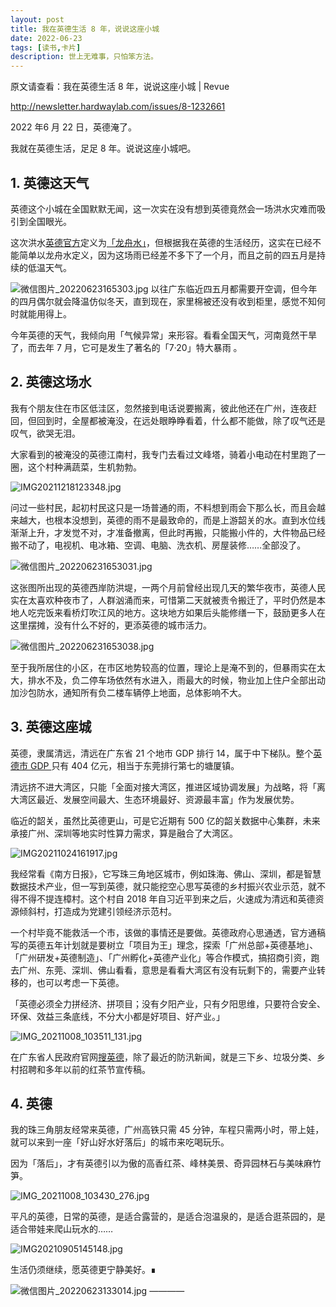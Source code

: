 ```yaml
---
layout: post
title: 我在英德生活 8 年，说说这座小城
date: 2022-06-23
tags: [读书,卡片]
description: 世上无难事，只怕笨方法。
---
```



原文请查看：我在英德生活 8 年，说说这座小城 | Revue

http://newsletter.hardwaylab.com/issues/8-1232661

2022 年6 月 22 日，英德淹了。

我就在英德生活，足足 8 年。说说这座小城吧。

## 1. 英德这天气

英德这个小城在全国默默无闻，这一次实在没有想到英德竟然会一场洪水灾难而吸引到全国眼光。

这次洪水[英德官方](https://mp.weixin.qq.com/s/1tn6MIKKY6XO6eaYtJpYKg)定义为[「龙舟水」](http://slt.gd.gov.cn/zthg/2020nzt/hswqffxx/lzs/content/post_2992040.html)，但根据我在英德的生活经历，这实在已经不能简单以龙舟水定义，因为这场雨已经差不多下了一个月，而且之前的四五月是持续的低温天气。

![微信图片_20220623165303.jpg](https://cdn.nlark.com/yuque/0/2022/jpeg/87881/1655974627956-75370a29-46df-422f-a3c8-925ba85e5968.jpeg#averageHue=%23424944&clientId=u8f966be4-6e92-4&crop=0&crop=0&crop=1&crop=1&from=drop&id=u362963e5&margin=%5Bobject%20Object%5D&name=%E5%BE%AE%E4%BF%A1%E5%9B%BE%E7%89%87_20220623165303.jpg&originHeight=4344&originWidth=5792&originalType=binary&ratio=1&rotation=0&showTitle=false&size=2721707&status=done&style=none&taskId=ua45a507c-c670-439b-8144-6157351a1bb&title=)
以往广东临近四五月都需要开空调，但今年的四月偶尔就会降温仿似冬天，直到现在，家里棉被还没有收到柜里，感觉不知何时就能用得上。

今年英德的天气，我倾向用「气候异常」来形容。看看全国天气，河南竟然干旱了，而去年 7 月，它可是发生了著名的「7·20」特大暴雨 。

## 2. 英德这场水

我有个朋友住在市区低洼区，忽然接到电话说要搬离，彼此他还在广州，连夜赶回，但回到时，全屋都被淹没，在远处眼睁睁看着，什么都不能做，除了叹气还是叹气，欲哭无泪。

大家看到的被淹没的英德江南村，我专门去看过文峰塔，骑着小电动在村里跑了一圈，这个村种满蔬菜，生机勃勃。

![IMG20211218123348.jpg](https://cdn.nlark.com/yuque/0/2022/jpeg/87881/1655975322078-5b2aeb44-14a1-4a79-9f23-554416f851c1.jpeg#averageHue=%233a3c34&clientId=u8f966be4-6e92-4&crop=0&crop=0&crop=1&crop=1&from=drop&id=u091b5ac3&margin=%5Bobject%20Object%5D&name=IMG20211218123348.jpg&originHeight=3456&originWidth=4608&originalType=binary&ratio=1&rotation=0&showTitle=false&size=6393644&status=done&style=none&taskId=u994d1881-af56-439f-b277-d79b93aa05f&title=)

问过一些村民，起初村民这只是一场普通的雨，不料想到雨会下那么长，而且会越来越大，也根本没想到，英德的雨不是最致命的，而是上游韶关的水。直到水位线渐渐上升，才发觉不对，才准备撤离，但此时再搬，只能搬小件的，大件物品已经搬不动了，电视机、电冰箱、空调、电脑、洗衣机、房屋装修……全部没了。

![微信图片_202206231653031.jpg](https://cdn.nlark.com/yuque/0/2022/jpeg/87881/1655974637579-95342a5b-307a-4704-9055-b8a4286a1b74.jpeg#averageHue=%236f8c22&clientId=u8f966be4-6e92-4&crop=0&crop=0&crop=1&crop=1&from=drop&id=uc1c8f27e&margin=%5Bobject%20Object%5D&name=%E5%BE%AE%E4%BF%A1%E5%9B%BE%E7%89%87_202206231653031.jpg&originHeight=810&originWidth=1698&originalType=binary&ratio=1&rotation=0&showTitle=false&size=128890&status=done&style=none&taskId=u1f3e78dc-951b-4c36-bfe4-429bc9352bc&title=)

这张图所出现的英德西岸防洪堤，一两个月前曾经出现几天的繁华夜市，英德人民实在太喜欢种夜市了，人群汹涌而来，可惜第二天就被责令搬迁了，平时仍然是本地人吃完饭来看桥灯吹江风的地方。这块地方如果后头能修缮一下，鼓励更多人在这里摆摊，没有什么不好的，更添英德的城市活力。

![微信图片_202206231653038.jpg](https://cdn.nlark.com/yuque/0/2022/jpeg/87881/1655974753280-7419a1c3-05a0-4a63-8962-3883cb8133ee.jpeg#averageHue=%23475c63&clientId=u8f966be4-6e92-4&crop=0&crop=0&crop=1&crop=1&from=drop&id=ube0cc4ad&margin=%5Bobject%20Object%5D&name=%E5%BE%AE%E4%BF%A1%E5%9B%BE%E7%89%87_202206231653038.jpg&originHeight=960&originWidth=1280&originalType=binary&ratio=1&rotation=0&showTitle=false&size=175388&status=done&style=none&taskId=u46dee171-1bee-4b25-8586-177899d093c&title=)

至于我所居住的小区，在市区地势较高的位置，理论上是淹不到的，但暴雨实在太大，排水不及，负二停车场依然有水进入，雨最大的时候，物业加上住户全部出动加沙包防水，通知所有负二楼车辆停上地面，总体影响不大。

## 3. 英德这座城

英德，隶属清远，清远在广东省 21 个地市 GDP 排行 14，属于中下梯队。整个[英德市 GDP ](http://www.yingde.gov.cn/ydgk/jjfz/)只有 404 亿元，相当于东莞排行第七的塘厦镇。

清远挤不进大湾区，只能「全面对接大湾区，推进区域协调发展」为战略，将「离大湾区最近、发展空间最大、生态环境最好、资源最丰富」作为发展优势。

临近的韶关，虽然比英德更山，可是它近期有 500 亿的韶关数据中心集群，未来承接广州、深圳等地实时性算力需求，算是融合了大湾区。

![IMG20211024161917.jpg](https://cdn.nlark.com/yuque/0/2022/jpeg/87881/1655975728692-6e6fd981-79d3-49ca-aadc-5c1e86b2893f.jpeg#averageHue=%234b5f68&clientId=u8f966be4-6e92-4&crop=0&crop=0&crop=1&crop=1&from=paste&height=1728&id=u69f34beb&margin=%5Bobject%20Object%5D&name=IMG20211024161917.jpg&originHeight=3456&originWidth=4608&originalType=binary&ratio=1&rotation=0&showTitle=false&size=5019611&status=done&style=none&taskId=ueb9efc94-8ffd-44d4-bf41-1fcd276cd53&title=&width=2304)

我经常看《南方日报》，它写珠三角地区城市，例如珠海、佛山、深圳，都是智慧数据技术产业，但一写到英德，就只能挖空心思写英德的乡村振兴农业示范，就不得不得不提连樟村。这个村自 2018 年自习近平到来之后，火速成为清远和英德资源倾斜村，打造成为党建引领经济示范村。

一个村毕竟不能救活一个市，该做的事情还是要做。英德政府心思通透，官方通稿写的英德五年计划就是要树立「项目为王」理念，探索「广州总部+英德基地」、「广州研发+英德制造」、「广州孵化+英德产业化」等合作模式，搞招商引资，跑去广州、东莞、深圳、佛山看看，意思是看看大湾区有没有玩剩下的，需要产业转移的，也可以考虑一下英德。

「英德必须全力拼经济、拼项目；没有夕阳产业，只有夕阳思维，只要符合安全、环保、效益三条底线，不分大小都是好项目、好产业。」

![IMG_20211008_103511_131.jpg](https://cdn.nlark.com/yuque/0/2022/jpeg/87881/1655974405149-ccaaebd3-ce32-43de-a050-e4cabc49e3e8.jpeg#averageHue=%239abcd3&clientId=u8f966be4-6e92-4&crop=0&crop=0&crop=1&crop=1&from=drop&id=Vkk76&margin=%5Bobject%20Object%5D&name=IMG_20211008_103511_131.jpg&originHeight=3456&originWidth=4608&originalType=binary&ratio=1&rotation=0&showTitle=false&size=5109540&status=done&style=none&taskId=u4e77a3e1-8ffb-434f-a1f7-03be8f6d11c&title=)

在广东省人民政府官网[搜英德](https://search.gd.gov.cn/search/all/2?keywords=%E8%8B%B1%E5%BE%B7&c=index&a=all)，除了最近的防汛新闻，就是三下乡、垃圾分类、乡村招聘和多年以前的红茶节宣传稿。

## 4. 英德

我的珠三角朋友经常来英德，广州高铁只需 45 分钟，车程只需两小时，带上娃，就可以来到一座「好山好水好落后」的城市来吃喝玩乐。

因为「落后」，才有英德引以为傲的高香红茶、峰林美景、奇异园林石与美味麻竹笋。

![IMG_20211008_103430_276.jpg](https://cdn.nlark.com/yuque/0/2022/jpeg/87881/1655975445761-20d6bc8f-d6f7-4644-ad6f-45af3ae7ccfa.jpeg#averageHue=%23232e1d&clientId=u8f966be4-6e92-4&crop=0&crop=0&crop=1&crop=1&from=paste&height=540&id=u0e40c0b5&margin=%5Bobject%20Object%5D&name=IMG_20211008_103430_276.jpg&originHeight=1080&originWidth=1440&originalType=binary&ratio=1&rotation=0&showTitle=false&size=381580&status=done&style=none&taskId=u668cda99-4239-450b-a4bc-c77f4c8a764&title=&width=720)

平凡的英德，日常的英德，是适合露营的，是适合泡温泉的，是适合逛茶园的，是适合带娃来爬山玩水的……

![IMG20210905145148.jpg](https://cdn.nlark.com/yuque/0/2022/jpeg/87881/1655975680438-1e284666-7904-40b4-b913-e1a0ec7404fe.jpeg#clientId=u8f966be4-6e92-4&crop=0&crop=0&crop=1&crop=1&from=paste&height=1728&id=u571f35f9&margin=%5Bobject%20Object%5D&name=IMG20210905145148.jpg&originHeight=3456&originWidth=4608&originalType=binary&ratio=1&rotation=0&showTitle=false&size=6150725&status=done&style=none&taskId=ued243825-46d5-45c5-854c-3987a5a2d7e&title=&width=2304)

生活仍须继续，愿英德更宁静美好。∎

![微信图片_20220623133014.jpg](https://cdn.nlark.com/yuque/0/2022/jpeg/87881/1655974524824-0c15282d-7d29-4c9b-afe5-ff02a5783d2c.jpeg#clientId=u8f966be4-6e92-4&crop=0&crop=0&crop=1&crop=1&from=paste&height=720&id=ua4238753&margin=%5Bobject%20Object%5D&name=%E5%BE%AE%E4%BF%A1%E5%9B%BE%E7%89%87_20220623133014.jpg&originHeight=1440&originWidth=1080&originalType=binary&ratio=1&rotation=0&showTitle=false&size=146890&status=done&style=none&taskId=u8dbd0afc-4eba-4c33-83bd-aa0d78b7e98&title=&width=540)
————